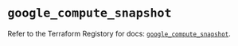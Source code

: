 # `google_compute_snapshot`

Refer to the Terraform Registory for docs: [`google_compute_snapshot`](https://registry.terraform.io/providers/hashicorp/google/5.9.0/docs/resources/compute_snapshot).

